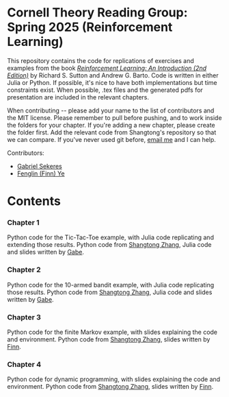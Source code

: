 # Cornell Theory Reading Group: Spring 2025 (Reinforcement Learning)

This repository contains the code for replications of exercises and examples from the book [_Reinforcement Learning: An Introduction (2nd Edition)_](http://incompleteideas.net/book/the-book-2nd.html) by Richard S. Sutton and Andrew G. Barto. Code is written in either Julia or Python. If possible, it's nice to have both implementations but time constraints exist. When possible, .tex files and the generated pdfs for presentation are included in the relevant chapters.

When contributing -- please add your name to the list of contributors and the MIT license. Please remember to pull before pushing, and to work inside the folders for your chapter. If you're adding a new chapter, please create the folder first. Add the relevant code from Shangtong's repository so that we can compare. If you've never used git before, [email me](mailto:gs754@cornell.edu) and I can help.


Contributors: 
 - [Gabriel Sekeres](https://gabesekeres.com/)
 - [Fenglin (Finn) Ye](http://finnyeee.site)

# Contents

### Chapter 1

Python code for the Tic-Tac-Toe example, with Julia code replicating and extending those results. Python code from [Shangtong Zhang](https://github.com/ShangtongZhang/reinforcement-learning-an-introduction), Julia code and slides written by [Gabe](https://gabesekeres.com/).

### Chapter 2

Python code for the 10-armed bandit example, with Julia code replicating those results. Python code from [Shangtong Zhang](https://github.com/ShangtongZhang/reinforcement-learning-an-introduction), Julia code and slides written by [Gabe](https://gabesekeres.com/).

### Chapter 3

Python code for the finite Markov example, with slides explaining the code and environment. Python code from [Shangtong Zhang](https://github.com/ShangtongZhang/reinforcement-learning-an-introduction), slides written by [Finn](http://finnyeee.site).

### Chapter 4

Python code for dynamic programming, with slides explaining the code and environment. Python code from [Shangtong Zhang](https://github.com/ShangtongZhang/reinforcement-learning-an-introduction), slides written by [Finn](http://finnyeee.site).
